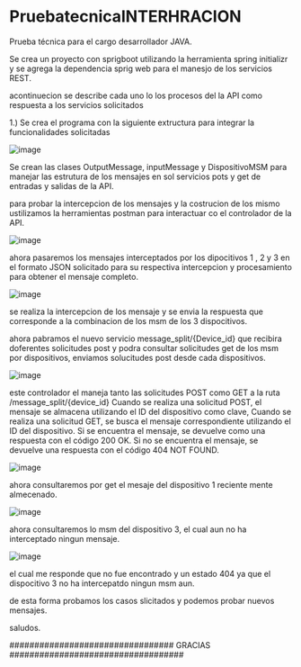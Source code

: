 # PruebatecnicaINTERHRACION
Prueba técnica para el cargo desarrollador JAVA.

Se crea un proyecto con sprigboot utilizando la herramienta spring initializr y se agrega la dependencia sprig web
para el manesjo de los servicios REST.

acontinuecion se describe cada uno lo los procesos del la API como respuesta a los servicios solicitados

1.) Se crea el programa con la siguiente extructura para integrar la funcionalidades solicitadas 

![image](https://github.com/ArlysJavier/PruebatecnicaINTERHRACION/assets/114090836/41978b41-241e-4d69-98e5-0bd4a13d11a4)

Se crean las clases OutputMessage, inputMessage y DispositivoMSM para manejar las estrutura de los mensajes en sol servicios pots y get de entradas y salidas de la API.

para probar la intercepcion de los mensajes y la costrucion de los mismo ustilizamos la herramientas postman para interactuar co el controlador de la API.

![image](https://github.com/ArlysJavier/PruebatecnicaINTERHRACION/assets/114090836/e8521db6-24e2-4ce1-a229-f311925f8c8e)

ahora pasaremos los mensajes interceptados por los dipocitivos 1 , 2 y 3 en el formato JSON solicitado para su respectiva intercepcion y procesamiento para obtener el mensaje completo.

![image](https://github.com/ArlysJavier/PruebatecnicaINTERHRACION/assets/114090836/26eecfda-4ed5-44ec-9a02-77f784b2141e)

se realiza la intercepcion de los mensaje y se envia la respuesta que corresponde a la combinacion de los msm de los 3 dispocitivos.

ahora pabramos el nuevo servicio message_split/{Device_id} que recibira doferentes solicitudes post y podra consultar solicitudes get de los msm por dispositivos, enviamos solucitudes post desde cada dispositivos.

![image](https://github.com/ArlysJavier/PruebatecnicaINTERHRACION/assets/114090836/8f319874-788b-42a9-892f-0dea222c6acd)

este controlador el maneja tanto las solicitudes POST como GET a la ruta /message_split/{device_id} Cuando se realiza una solicitud POST, el mensaje se almacena utilizando el ID del dispositivo como clave, Cuando se realiza una solicitud GET, se busca el mensaje correspondiente utilizando el ID del dispositivo. Si se encuentra el mensaje, se devuelve como una respuesta con el código 200 OK. Si no se encuentra el mensaje, se devuelve una respuesta con el código 404 NOT FOUND.

![image](https://github.com/ArlysJavier/PruebatecnicaINTERHRACION/assets/114090836/0c15685a-58e4-4e87-8656-111f71adc819)

ahora consultaremos por get el mesaje del dispositivo 1 reciente mente almecenado.

![image](https://github.com/ArlysJavier/PruebatecnicaINTERHRACION/assets/114090836/3f2094de-978f-4156-9a82-b395e40cb0cc)

ahora consultaremos lo msm del dispositivo 3, el cual aun no ha interceptado ningun mensaje.

![image](https://github.com/ArlysJavier/PruebatecnicaINTERHRACION/assets/114090836/208fadf6-dfb5-4a84-83df-9e644671aac9)

el cual me responde que no fue encontrado y un estado 404 ya que el dispocitivo 3 no ha intercepatdo ningun msm aun.

de esta forma probamos los casos slicitados y podemos probar nuevos mensajes.

saludos.

################################# GRACIAS ###################################



